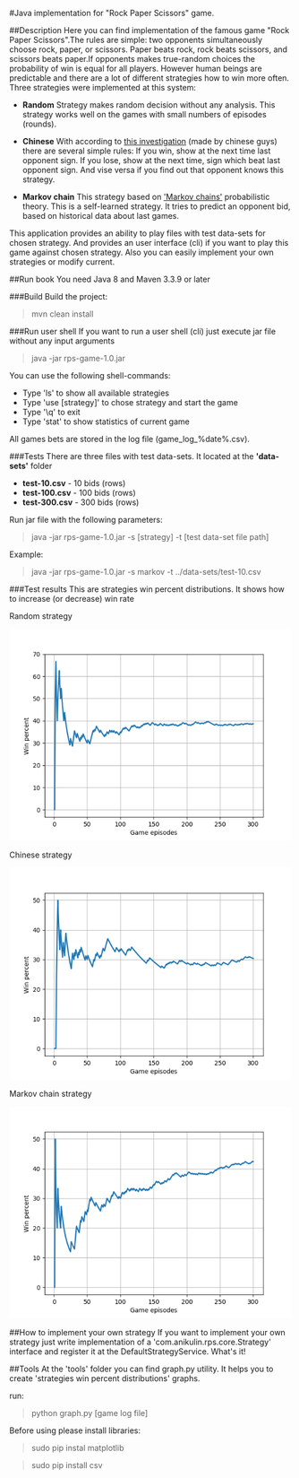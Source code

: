 #Java implementation for "Rock Paper Scissors" game.

##Description
Here you can find implementation of the famous game "Rock Paper Scissors".The rules are simple: two opponents simultaneously choose rock, paper, or scissors. Paper beats rock, rock beats scissors, and scissors beats paper.If opponents makes true-random choices the probability of win is equal for all players. However human beings are predictable and there are a lot of different strategies how to win more often.
Three strategies were implemented at this system:

* **Random** Strategy makes random decision without any analysis. This strategy works well on the games with small numbers of episodes (rounds).

* **Chinese** With according to [this investigation](https://arxiv.org/pdf/1404.5199v1.pdf) (made by chinese guys) there are several simple rules: If you win, show at the next time last opponent sign. If you lose, show at the next time, sign which beat last opponent sign. And vise versa if you find out that opponent knows this strategy.

* **Markov chain** This strategy based on ['Markov chains'](https://en.wikipedia.org/wiki/Markov_chain) probabilistic theory. This is a self-learned strategy. It tries to predict an opponent bid, based on  historical data about last games.

This application provides an ability to play files with test data-sets for chosen strategy. And provides an user interface (cli) if you want to play this game against chosen strategy.
Also you can easily implement your own strategies or modify current.

##Run book
You need Java 8 and Maven 3.3.9 or later

###Build
Build the project:
>mvn clean install

###Run user shell
If you want to run a user shell (cli) just execute jar file without any input arguments
>java -jar rps-game-1.0.jar

You can use the following shell-commands:

* Type 'ls' to show all available strategies
* Type 'use [strategy]' to chose strategy and start the game
* Type '\q' to exit
* Type 'stat' to show statistics of current game

All games bets are stored in the log file (game_log_%date%.csv).

###Tests
There are three files with test data-sets. It located at the **'data-sets'** folder

* **test-10.csv** - 10 bids (rows)
* **test-100.csv** - 100 bids (rows)
* **test-300.csv** - 300 bids (rows)

Run jar file with the following parameters:
>java -jar rps-game-1.0.jar -s [strategy] -t [test data-set file path]

Example:
>java -jar rps-game-1.0.jar -s markov -t ../data-sets/test-10.csv

###Test results
This are strategies win percent distributions. It shows how to increase (or decrease) win rate

Random strategy

![Alt text](tools/random_300.png)

Chinese strategy

![Alt text](tools/chinese_300.png)

Markov chain strategy

![Alt text](tools/markov_300.png)


##How to implement your own strategy
If you want to implement your own strategy just write implementation of a 'com.anikulin.rps.core.Strategy' interface and register it at the DefaultStrategyService. What's it!

##Tools
At the 'tools' folder you can find graph.py utility. It helps you to create 'strategies win percent distributions' graphs.

run: 
>python graph.py [game log file]

Before using please install libraries:

>sudo pip instal matplotlib

>sudo pip install csv



